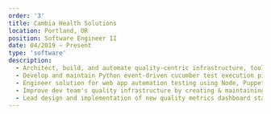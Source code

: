 ```yaml
---
order: '3'
title: Cambia Health Solutions
location: Portland, OR
position: Software Engineer II
date: 04/2019 – Present
type: 'software'
description:
  - Architect, build, and automate quality-centric infrastructure, tools and processes to better support team ownership of test coverage best practices
  - Develop and maintain Python event-driven cucumber test execution pipeline to generate feature tree reports for a stack
  - Engineer solution for web app automation testing using Node, Puppeteer, & BDD to run Cucumber.js tests in CI/CD
  - Improve dev team's quality infrastructure by creating & maintaining CircleCI pipeline for building and deploying their stack
  - Lead design and implementation of new quality metrics dashboard stack using Grafana and Prometheus metrics collection
---
```

